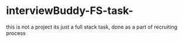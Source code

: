 # interviewBuddy-FS-task-
this is not a project its just a full stack task, done as a part of recruiting process
